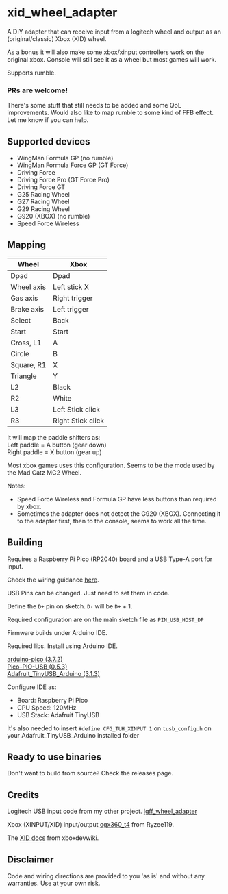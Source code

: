 # xid_wheel_adapter
A DIY adapter that can receive input from a logitech wheel and output as an (original/classic) Xbox (XID) wheel.

As a bonus it will also make some xbox/xinput controllers work on the original xbox. Console will still see it as a wheel but most games will work.

Supports rumble.

### PRs are welcome!
There's some stuff that still needs to be added and some QoL improvements. Would also like to map rumble to some kind of FFB effect.
Let me know if you can help.

## Supported devices
* WingMan Formula GP (no rumble)
* WingMan Formula Force GP (GT Force)
* Driving Force
* Driving Force Pro (GT Force Pro)
* Driving Force GT
* G25 Racing Wheel
* G27 Racing Wheel
* G29 Racing Wheel
* G920 (XBOX) (no rumble)
* Speed Force Wireless

## Mapping
| Wheel      | Xbox              |
|------------|-------------------|
| Dpad       | Dpad              |
| Wheel axis | Left stick X      |
| Gas axis   | Right trigger     |
| Brake axis | Left trigger      |
| Select     | Back              |
| Start      | Start             |
| Cross, L1  | A                 |
| Circle     | B                 |
| Square, R1 | X                 |
| Triangle   | Y                 |
| L2         | Black             |
| R2         | White             |
| L3         | Left Stick click  |
| R3         | Right Stick click |

It will map the paddle shifters as:<br/>
Left paddle = A button (gear down)<br/>
Right paddle = X button (gear up)<br/>
 
Most xbox games uses this configuration. Seems to be the mode used by the Mad Catz MC2 Wheel.

Notes:
* Speed Force Wireless and Formula GP have less buttons than required by xbox.
* Sometimes the adapter does not detect the G920 (XBOX). Connecting it to the adapter first, then to the console, seems to work all the time.

## Building
Requires a Raspberry Pi Pico (RP2040) board and a USB Type-A port for input.

Check the wiring guidance [here](https://github.com/sekigon-gonnoc/Pico-PIO-USB/discussions/7).

USB Pins can be changed. Just need to set them in code.

Define the `D+` pin on sketch. `D-` will be `D+` + 1.

Required configuration are on the main sketch file as `PIN_USB_HOST_DP`

Firmware builds under Arduino IDE.

Required libs. Install using Arduino IDE.

[arduino-pico (3.7.2)](https://github.com/earlephilhower/arduino-pico#installing-via-arduino-boards-manager)<br/>
[Pico-PIO-USB (0.5.3)](https://github.com/sekigon-gonnoc/Pico-PIO-USB)<br/>
[Adafruit_TinyUSB_Arduino (3.1.3)](https://github.com/adafruit/Adafruit_TinyUSB_Arduino)

Configure IDE as:
* Board: Raspberry Pi Pico
* CPU Speed: 120MHz
* USB Stack: Adafruit TinyUSB
 
It's also needed to insert `#define CFG_TUH_XINPUT 1` on `tusb_config.h` on your Adafruit_TinyUSB_Arduino installed folder

## Ready to use binaries
Don't want to build from source? Check the releases page.

## Credits
Logitech USB input code from my other project.
[lgff_wheel_adapter](https://github.com/sonik-br/lgff_wheel_adapter)

Xbox (XINPUT/XID) input/output [ogx360_t4](https://github.com/Ryzee119/ogx360_t4) from Ryzee119.

The [XID docs](https://xboxdevwiki.net/Xbox_Input_Devices) from xboxdevwiki.

## Disclaimer

Code and wiring directions are provided to you 'as is' and without any warranties. Use at your own risk.